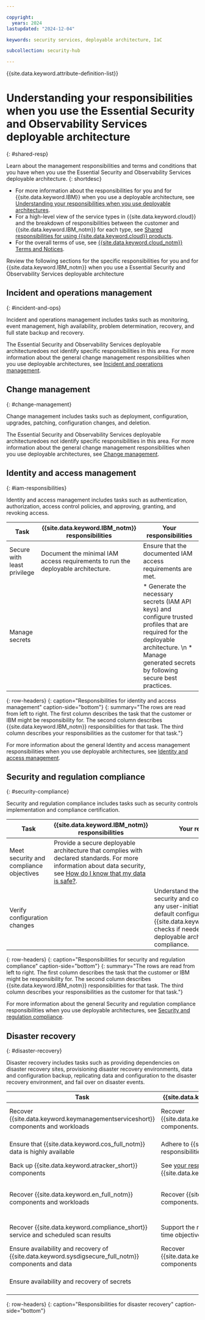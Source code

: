 ```yaml
---

copyright:
  years: 2024
lastupdated: "2024-12-04"

keywords: security services, deployable architecture, IaC

subcollection: security-hub

---
```


{{site.data.keyword.attribute-definition-list}}

# Understanding your responsibilities when you use the Essential Security and Observability Services deployable architecture
{: #shared-resp}

Learn about the management responsibilities and terms and conditions that you have when you use the Essential Security and Observability Services deployable architecture.
{: shortdesc} 

- For more information about the responsibilities for you and for {{site.data.keyword.IBM}} when you use a deployable architecture, see [Understanding your responsibilities when you use deployable architectures](/docs/secure-enterprise?topic=secure-enterprise-responsibilities-deployable-architectures).
- For a high-level view of the service types in {{site.data.keyword.cloud}} and the breakdown of responsibilities between the customer and {{site.data.keyword.IBM_notm}} for each type, see [Shared responsibilities for using {{site.data.keyword.cloud}} products](/docs/overview?topic=overview-shared-responsibilities).
- For the overall terms of use, see [{{site.data.keyword.cloud_notm}} Terms and Notices](/docs/overview?topic=overview-terms).


Review the following sections for the specific responsibilities for you and for {{site.data.keyword.IBM_notm}} when you use a Essential Security and Observability Services deployable architecture


## Incident and operations management
{: #incident-and-ops}

Incident and operations management includes tasks such as monitoring, event management, high availability, problem determination, recovery, and full state backup and recovery.

The Essential Security and Observability Services deployable architecturedoes not identify specific responsibilities in this area. For more information about the general change management responsibilities when you use deployable architectures, see [Incident and operations management](/docs/secure-enterprise?topic=secure-enterprise-responsibilities-deployable-architectures#incident-and-ops-da).


## Change management
{: #change-management}

Change management includes tasks such as deployment, configuration, upgrades, patching, configuration changes, and deletion.

The Essential Security and Observability Services deployable architecturedoes not identify specific responsibilities in this area. For more information about the general change management responsibilities when you use deployable architectures, see [Change management](/docs/secure-enterprise?topic=secure-enterprise-responsibilities-deployable-architectures#change-management-da).


## Identity and access management
{: #iam-responsibilities}

Identity and access management includes tasks such as authentication, authorization, access control policies, and approving, granting, and revoking access.

| Task | {{site.data.keyword.IBM_notm}} responsibilities | Your responsibilities |
|------|-------------------------------------------------|-----------------------|
| Secure with least privilege | Document the minimal IAM access requirements to run the deployable architecture. |  Ensure that the documented IAM access requirements are met. |
| Manage secrets | | * Generate the necessary secrets (IAM API keys) and configure trusted profiles that are required for the deployable architecture. \n * Manage generated secrets by following secure best practices. |
{: row-headers}
{: caption="Responsibilities for identity and access management" caption-side="bottom"}
{: summary="The rows are read from left to right. The first column describes the task that the customer or IBM might be responsibility for. The second column describes {{site.data.keyword.IBM_notm}} responsibilities for that task. The third column describes your responsibilities as the customer for that task."}

For more information about the general Identity and access management responsibilities when you use deployable architectures, see [Identity and access management](/docs/secure-enterprise?topic=secure-enterprise-responsibilities-deployable-architectures#iam-responsibilities-da).


## Security and regulation compliance
{: #security-compliance}

Security and regulation compliance includes tasks such as security controls implementation and compliance certification.

| Task | {{site.data.keyword.IBM_notm}} responsibilities | Your responsibilities |
|------|-------------------------------------------------|-----------------------|
| Meet security and compliance objectives | Provide a secure deployable architecture that complies with declared standards. For more information about data security, see [How do I know that my data is safe?](/docs/overview?topic=overview-security).
| Verify configuration changes | | Understand the effects on the security and compliance posture of any user-initiated changes to the default configuration. Run {{site.data.keyword.compliance_long}} checks if needed to ensure that the deployable architecture remains in compliance. |
{: row-headers}
{: caption="Responsibilities for security and regulation compliance" caption-side="bottom"}
{: summary="The rows are read from left to right. The first column describes the task that the customer or IBM might be responsibility for. The second column describes {{site.data.keyword.IBM_notm}} responsibilities for that task. The third column describes your responsibilities as the customer for that task."}

For more information about the general Security and regulation compliance responsibilities when you use deployable architectures, see [Security and regulation compliance](/docs/secure-enterprise?topic=secure-enterprise-responsibilities-deployable-architectures#security-compliance-da).

## Disaster recovery
{: #disaster-recovery}

Disaster recovery includes tasks such as providing dependencies on disaster recovery sites, provisioning disaster recovery environments, data and configuration backup, replicating data and configuration to the disaster recovery environment, and fail over on disaster events.

| Task | {{site.data.keyword.IBM_notm}} responsibilities | Your responsibilities |
|------|-------------------------------------------------|-----------------------|
| Recover {{site.data.keyword.keymanagementserviceshort}} components and workloads | Recover {{site.data.keyword.keymanagementserviceshort}} components. | Recover workloads that run {{site.data.keyword.keymanagementserviceshort}}. See [High availability and disaster recovery](/docs/key-protect?topic=key-protect-ha-dr) for {{site.data.keyword.keymanagementserviceshort}}. |
| Ensure that {{site.data.keyword.cos_full_notm}} data is highly available | Adhere to {{site.data.keyword.IBM_notm}} responsibilities [as documented](/docs/cloud-object-storage?topic=cloud-object-storage-responsibilities). | Adhere to your responsibilities [as documented](/docs/cloud-object-storage?topic=cloud-object-storage-responsibilities). [Use replication](/docs/cloud-object-storage?topic=cloud-object-storage-replication-overview) for business continuity and disaster recovery, if necessary. |
| Back up {{site.data.keyword.atracker_short}} components | See [your responsibilities](/docs/atracker?topic=atracker-shared-responsibilities) when using {{site.data.keyword.atracker_short}}. | See [your responsibilities](/docs/atracker?topic=atracker-shared-responsibilities) when using {{site.data.keyword.atracker_short}}. |
| Recover {{site.data.keyword.en_full_notm}} components and workloads | Recover {{site.data.keyword.en_full_notm}} components. | Recover the workloads that run {{site.data.keyword.en_full_notm}}, and recover your application and application data. See [your responsibilities](/docs/event-notifications?topic=event-notifications-en-responsibilities#en-disaster-recovery) with {{site.data.keyword.en_full_notm}}. |
| Recover {{site.data.keyword.compliance_short}} service and scheduled scan results | Support the recovery point objective and recover time objective for the service. | See [Understanding business continuity and disaster recovery](/docs/security-compliance?topic=security-compliance-bc-dr) for {{site.data.keyword.compliance_short}}. |
| Ensure availability and recovery of {{site.data.keyword.sysdigsecure_full_notm}} components and data | Recover {{site.data.keyword.sysdigsecure_full_notm}} components in case of disaster. | See [your responsibilities](/docs/workload-protection?topic=workload-protection-shared-responsibilities#disaster-recovery) when using {{site.data.keyword.sysdigsecure_full_notm}}. |
| Ensure availability and recovery of secrets | | Back up secrets. See [Understanding high availability and disaster recovery](/docs/secrets-manager?topic=secrets-manager-ha-dr) for {{site.data.keyword.secrets-manager_short}}. |
{: row-headers}
{: caption="Responsibilities for disaster recovery" caption-side="bottom"}
